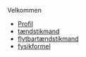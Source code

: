 Velkommen

- [Profil](Profil.html)
- [tændstikmand](Tændstikmand/)
- [flytbartændstikmand](tændstikmand2/)
- [fysikformel](fysikformel/)
